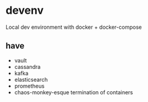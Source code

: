 # devenv

Local dev environment with docker + docker-compose

## have

- vault
- cassandra
- kafka
- elasticsearch
- prometheus
- chaos-monkey-esque termination of containers
